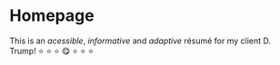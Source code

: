 # Homepage

This is an *acessible*, *informative* and *adaptive* résumé for my client D. Trump! :star: :star: :star: :yum: :star: :star: :star:
